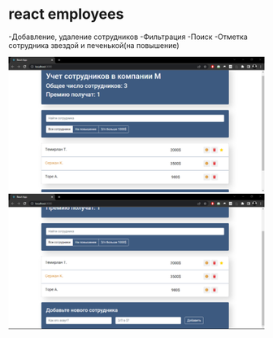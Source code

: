 # react employees
-Добавление, удаление сотрудников
-Фильтрация
-Поиск
-Отметка сотрудника звездой и печенькой(на повышение) 

![main](https://github.com/temeralint/react-employees/blob/main/public/main_page.png)
![add-form](https://github.com/temeralint/react-employees/blob/main/public/add%20form.png)
